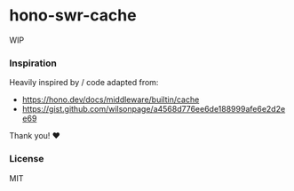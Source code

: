 # hono-swr-cache

WIP

### Inspiration

Heavily inspired by / code adapted from:

- https://hono.dev/docs/middleware/builtin/cache
- https://gist.github.com/wilsonpage/a4568d776ee6de188999afe6e2d2ee69

Thank you! :heart:

### License

MIT
